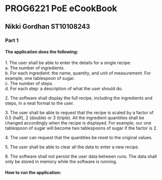<h1> <b> PROG6221 PoE eCookBook </b> </h1>
<h2> Nikki Gordhan ST10108243 </h2>
<h3> Part 1 </h3>
<h4> The application does the following: </h4>
<p> 1. The user shall be able to enter the details for a single recipe: </br>
	a. The number of ingredients.</br>
	b. For each ingredient: the name, quantity, and unit of measurement. For example, one tablespoon of sugar.</br>
	c. The number of steps.</br>
	d. For each step: a description of what the user should do. </p>
<p> 2.  The software shall display the full recipe, including the ingredients and steps, in a neat format to the user. </br> </p>
<p> 3. The user shall be able to request that the recipe is scaled by a factor of 0.5 (half), 2 (double) or 3 (triple). All the ingredient quantities shall be changed accordingly when the recipe is displayed. For example, our one tablespoon of sugar will become two tablespoons of sugar if the factor is 2. </br> </p>
<p> 4. The user can request that the quantities be reset to the original values. </br> </p>
<p> 5. The user shall be able to clear all the data to enter a new recipe.  </br> </p>
<p> 6. The software shall not persist the user data between runs. The data shall only be stored in memory while the software is running.  </br> </p>

<h4> How to run the application: </h4>
